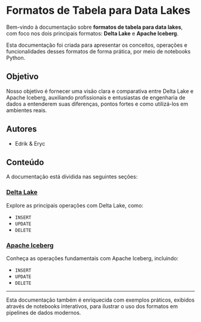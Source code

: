 # Formatos de Tabela para Data Lakes

Bem-vindo à documentação sobre **formatos de tabela para data lakes**, com foco nos dois principais formatos: **Delta Lake** e **Apache Iceberg**.

Esta documentação foi criada para apresentar os conceitos, operações e funcionalidades desses formatos de forma prática, por meio de notebooks Python.

## Objetivo

Nosso objetivo é fornecer uma visão clara e comparativa entre Delta Lake e Apache Iceberg, auxiliando profissionais e entusiastas de engenharia de dados a entenderem suas diferenças, pontos fortes e como utilizá-los em ambientes reais.

## Autores

- Edrik & Eryc

## Conteúdo

A documentação está dividida nas seguintes seções:

### [Delta Lake](delta-lake/operations.md)

Explore as principais operações com Delta Lake, como:

- `INSERT`
- `UPDATE`
- `DELETE`

### [Apache Iceberg](iceberg/operations.md)

Conheça as operações fundamentais com Apache Iceberg, incluindo:

- `INSERT`
- `UPDATE`
- `DELETE`

---

Esta documentação também é enriquecida com exemplos práticos, exibidos através de notebooks interativos, para ilustrar o uso dos formatos em pipelines de dados modernos.